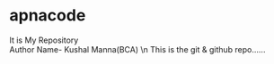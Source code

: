 # apnacode
It is My Repository 
<br>
Author Name- Kushal Manna(BCA) \n
This is the git & github repo......